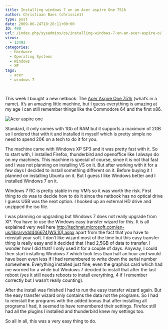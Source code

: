 ```yaml
---
title: Installing windows 7 on an Acer aspire One 751h
author: Christiaan Baes (chrissie1)
type: post
date: 2009-06-24T18:26:11+00:00
ID: 480
url: /index.php/sysadmins/os/installing-windows-7-on-an-acer-aspire-o/
views:
  - 13493
categories:
  - Hardware
  - Operating Systems
  - Windows
  - XP
tags:
  - acer
  - windows 7

---
```

This week I bought a new netbook. The [Acer Aspire One 751h][1] (what&#8217;s in a name). It&#8217;s an amazing little machine, but I guess everything is amazing at my age I can still remember things like the Commodore 64 and the first x86. 

![Acer aspire one][2]

Standard, it only comes with 1Gb of RAM but it supports a maximum of 2GB so I ordered that with it and installed it myself which is pretty simple no need to spend 20€ on a tech to do it for you. 

The machine came with Windows XP SP3 and it was pretty fast with it. So to start with, I installed Firefox, thunderbird and openoffice like I always do on my machines. This machine is special of course, since it is not that fast and I was not planning on installing VS on it. But after working with it for a few days I decided to install something different on it. Before buying it I planned on installing Ubuntu on it. But I guess I like Windows better and I installed Windows 7 on it.

Windows 7 RC is pretty stable in my VM&#8217;s so it was worth the risk. First thing to do was to decide how to do it since the netbook has no optical drive I guess USB was the next option. I hooked up an external HD drive and unzipped the iso file. 

I was planning on upgrading but Windows 7 does not really upgrade from XP. You have to use the Windows easy transfer wizard for this. It is all explained very well here http://technet.microsoft.com/en-us/library/dd446674(WS.10).aspx apart from the fact that you have to reinstall your soft. I don&#8217;t like wizard most of the time but this easy transfer thing is really easy and it decided that I had 2,5GB of data to transfer. I wonder how I did that? I only used it for a couple of days. Anyway, I could then start installing Windows 7 which took less than half an hour and would have been even less if I had remembered to write down the serial number somewhere. Everything installed just fine, even the graphics card which had me worried for a while but Windows 7 decided to install that after the last reboot (yes it still needs reboots to install everything, 4 if I remember correctly but I wasn&#8217;t really counting).

After the install was finished I had to run the easy transfer wizard again. But the easy transfer wizard only contains the data not the programs. So I had to reinstall the programs with the added bonus that after installing all programs I had, it seemed to have remembered their settings. Firefox still had all the plugins I installed and thunderbird knew my settings too.

So all in all, this was a very easy thing to do.

 [1]: http://www.acer.co.uk/acer/product.do?link=oln85e.redirect&changedAlts=&CRC=600100215#wrAjaxHistory=0
 [2]: http://www.acer.co.uk/acer/wr-resource/3272001591/upload/E0Entity3/1/ASONE_751.jpg "Full view acer aspire one"
